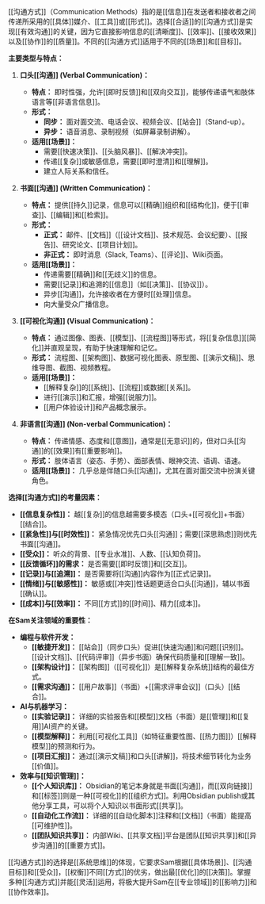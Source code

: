 [[沟通方式]]（Communication Methods）指的是[[信息]]在发送者和接收者之间传递所采用的[[具体]]媒介、[[工具]]或[[形式]]。选择[[合适]]的[[沟通方式]]是实现[[有效沟通]]的关键，因为它直接影响信息的[[清晰度]]、[[效率]]、[[接收效果]]以及[[协作]]的[[质量]]。不同的[[沟通方式]]适用于不同的[[场景]]和[[目标]]。

**主要类型与特点：**

1.  **口头[[沟通]] (Verbal Communication)：**
    *   **特点：** 即时性强，允许[[即时反馈]]和[[双向交互]]，能够传递语气和肢体语言等[[非语言信息]]。
    *   **形式：**
        *   **同步：** 面对面交流、电话会议、视频会议、[[站会]]（Stand-up）。
        *   **异步：** 语音消息、录制视频（如屏幕录制讲解）。
    *   **适用[[场景]]：**
        *   需要[[快速决策]]、[[头脑风暴]]、[[解决冲突]]。
        *   传递[[复杂]]或敏感信息，需要[[即时澄清]]和[[理解]]。
        *   建立人际关系和信任。

2.  **书面[[沟通]] (Written Communication)：**
    *   **特点：** 提供[[持久]]记录，信息可以[[精确]]组织和[[结构化]]，便于[[审查]]、[[编辑]]和[[检索]]。
    *   **形式：**
        *   **正式：** 邮件、[[文档]]（[[设计文档]]、技术规范、会议纪要）、[[报告]]、研究论文、[[项目计划]]。
        *   **非正式：** 即时消息（Slack, Teams）、[[评论]]、Wiki页面。
    *   **适用[[场景]]：**
        *   传递需要[[精确]]和[[无歧义]]的信息。
        *   需要[[记录]]和追溯的[[信息]]（如[[决策]]、[[协议]]）。
        *   异步[[沟通]]，允许接收者在方便时[[处理]]信息。
        *   向大量受众广播信息。

3.  **[[可视化沟通]] (Visual Communication)：**
    *   **特点：** 通过图像、图表、[[模型]]、[[流程图]]等形式，将[[复杂信息]][[简化]]并直观呈现，有助于快速理解和记忆。
    *   **形式：** 流程图、[[架构图]]、数据可视化图表、原型图、[[演示文稿]]、思维导图、截图、视频教程。
    *   **适用[[场景]]：**
        *   [[解释复杂]]的[[系统]]、[[流程]]或数据[[关系]]。
        *   进行[[演示]]和汇报，增强[[说服力]]。
        *   [[用户体验设计]]和产品概念展示。

4.  **非语言[[沟通]] (Non-verbal Communication)：**
    *   **特点：** 传递情感、态度和[[意图]]，通常是[[无意识]]的，但对口头[[沟通]]的[[效果]]有[[重要影响]]。
    *   **形式：** 肢体语言（姿态、手势）、面部表情、眼神交流、语调、语速。
    *   **适用[[场景]]：** 几乎总是伴随口头[[沟通]]，尤其在面对面交流中扮演关键角色。

**选择[[沟通方式]]的考量因素：**

*   **[[信息复杂性]]：** 越[[复杂]]的信息越需要多模态（口头+[[可视化]]+书面）[[结合]]。
*   **[[紧急性]]与[[时效性]]：** 紧急情况优先口头[[沟通]]；需要[[深思熟虑]]则优先书面[[沟通]]。
*   **[[受众]]：** 听众的背景、[[专业水准]]、人数、[[认知负荷]]。
*   **[[反馈循环]]的需求：** 是否需要[[即时反馈]]和[[交互]]。
*   **[[记录]]与[[追溯]]：** 是否需要将[[沟通]]内容作为[[正式记录]]。
*   **[[情绪]]与[[敏感性]]：** 敏感或[[冲突]]性话题更适合口头[[沟通]]，辅以书面[[确认]]。
*   **[[成本]]与[[效率]]：** 不同[[方式]]的[[时间]]、精力[[成本]]。

**在Sam关注领域的重要性：**

*   **编程与软件开发：**
    *   **[[敏捷开发]]：** [[站会]]（同步口头）促进[[快速沟通]]和问题[[识别]]。[[设计文档]]、[[代码评审]]（异步书面）确保代码质量和[[理解一致]]。
    *   **[[架构设计]]：** [[架构图]]（[[可视化]]）是[[解释复杂系统]]结构的最佳方式。
    *   **[[需求沟通]]：** [[用户故事]]（书面）+[[需求评审会议]]（口头）[[结合]]。
*   **AI与机器学习：**
    *   **[[实验记录]]：** 详细的实验报告和[[模型]]文档（书面）是[[管理]]和[[复用]]AI资产的关键。
    *   **[[模型解释]]：** 利用[[可视化工具]]（如特征重要性图、[[热力图]]）[[解释模型]]的预测和行为。
    *   **[[项目汇报]]：** 通过[[演示文稿]]和口头[[讲解]]，将技术细节转化为业务[[价值]]。
*   **效率与[[知识管理]]：**
    *   **[[个人知识库]]：** Obsidian的笔记本身就是书面[[沟通]]，而[[双向链接]]和[[标签]]则是一种[[可视化]]的[[组织方式]]。利用Obsidian publish或其他分享工具，可以将个人知识以书面形式[[共享]]。
    *   **[[自动化工作流]]：** 详细的[[自动化脚本]]注释和[[文档]]（书面）能提高[[可维护性]]。
    *   **[[团队知识共享]]：** 内部Wiki、[[共享文档]]平台是团队[[知识共享]]和[[异步沟通]]的[[重要方式]]。

[[沟通方式]]的选择是[[系统思维]]的体现，它要求Sam根据[[具体场景]]、[[沟通目标]]和[[受众]]，[[权衡]]不同[[方式]]的优劣，做出最[[优化]]的[[决策]]。掌握多种[[沟通方式]]并能[[灵活]]运用，将极大提升Sam在[[专业领域]]的[[影响力]]和[[协作效率]]。